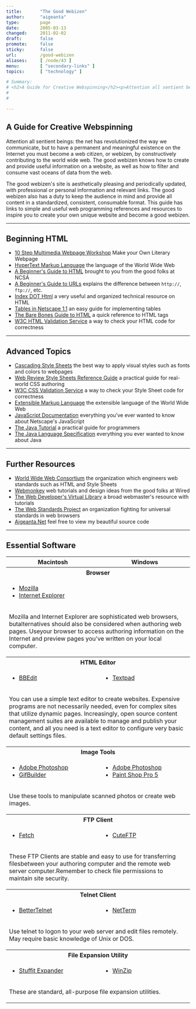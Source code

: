 ```yaml
---
title:       "The Good Webizen"
author:      "aigeanta"
type:        page
date:        2005-03-13
changed:     2011-02-02
draft:       false
promote:     false
sticky:      false
url:         /good-webizen
aliases:     [ /node/43 ]
menu:        [ "secondary-links" ]
topics:      [ "technology" ]

# Summary:
# <h2>A Guide for Creative Webspinning</h2><p>Attention all sentient beings: the net has revolutionized the way we communicate, but to have a permanent and meaningful existence on the Internet you must become a web citizen, or webizen, by constructively contributing to the world wide web. The good webizen knows how to create and provide useful information on a website, as well as how to filter and consume vast oceans of data from the web.
# 
# 

---
```

<h2>A Guide for Creative Webspinning</h2><p>Attention all sentient beings: the net has revolutionized the way we communicate, but to have a permanent and meaningful existence on the Internet you must become a web citizen, or webizen, by constructively contributing to the world wide web. The good webizen knows how to create and provide useful information on a website, as well as how to filter and consume vast oceans of data from the web.


<!--more-->

The good webizen's site is aesthetically pleasing and periodically updated, with professional or personal information and relevant links. The good webizen also has a duty to keep the audience in mind and provide all content in a standardized, consistent, consumable format. This guide has links to simple and useful web programming references and resources to inspire you to create your own unique website and become a good webizen.</p><hr /><h2>Beginning HTML</h2><ul><li><a href="http://www.sonic.net/~patald/lesson/litpage/workshop.html">10 Step Multimedia Webpage Workshop</a> <span class="description">Make your Own Literary Webpage</span></li><li><a href="http://www.w3.org/MarkUp/">HyperText Markup Language</a> <span class="description">the language of the World Wide Web</span></li><li><a href="http://www.ncsa.uiuc.edu/General/Internet/WWW/HTMLPrimerAll.html">A Beginner's Guide to HTML</a> <span class="description">brought to you from the good folks at NCSA</span></li><li><a href="http://www.ncsa.uiuc.edu/demoweb/url-primer.html">A Beginner's Guide to URLs</a> <span class="description">explains the difference between <code>http://</code>, <code>ftp://</code>, etc.</span></li><li><a href="http://www.eskimo.com/~bloo/indexdot/">Index DOT Html</a> <span class="description">a very useful and organized technical resource on HTML</span></li><li><a href="http://www.netscape.com/assist/net_sites/tables.html">Tables in Netscape 1.1</a> <span class="description">an easy guide for implementing tables</span></li><li><a href="http://werbach.com/barebones/">The Bare Bones Guide to HTML</a> <span class="description">a quick reference to HTML tags</span></li><li><a href="http://validator.w3.org/">W3C HTML Validation Service</a> <span class="description">a way to check your HTML code for correctness</span></li></ul><hr /><h2>Advanced Topics</h2><ul><li><a href="http://www.w3.org/Style/css/">Cascading Style Sheets</a> <span class="description">the best way to apply visual styles such as fonts and colors to webpages</span></li><li><a href="http://style.webreview.com/">Web Review Style Sheets Reference Guide</a> <span class="description">a practical guide for real-world CSS authoring</span></li><li><a href="http://jigsaw.w3.org/css-validator/">W3C CSS Validation Service</a> <span class="description">a way to check your Style Sheet code for correctness</span></li><li><a href="http://www.w3.org/TR/REC-xml">Extensible Markup Language</a> <span class="description">the extensible language of the World Wide Web</span></li><li><a href="http://developer.netscape.com/docs/manuals/javascript.html">JavaScript Documentation</a> <span class="description">everything you've ever wanted to know about Netscape's JavaScript</span></li><li><a href="http://java.sun.com/docs/books/tutorial/index.html">The Java Tutorial</a> <span class="description">a practical guide for programmers</span></li><li><a href="http://java.sun.com/docs/books/jls/html/index.html">The Java Language Specification</a> <span class="description">everything you ever wanted to know about Java</span></li></ul><hr /><h2>Further Resources</h2><ul><li><a href="http://www.w3.org/">World Wide Web Consortium</a> <span class="description">the organization which engineers web standards such as HTML and Style Sheets</span></li><li><a href="http://www.hotwired.com/webmonkey/">Webmonkey</a> <span class="description">web tutorials and design ideas from the good folks at Wired</span></li><li><a href="http://wdvl.internet.com/">The Web Developer's Virtual Library</a> <span class="description">a broad webmaster's resource with tutorials</span></li><li><a href="http://www.webstandards.org/">The Web Standards Project</a> <span class="description">an organization fighting for universal standards in web browsers</span></li><li><a href="http://www.aigeanta.net/">Aigeanta.Net</a> <span class="description">feel free to view my beautiful source code</span></li></ul><hr /><h2>Essential Software</h2><table><tr><th>Macintosh</th><th>Windows</th></tr><tr><th colspan="2">Browser</th></tr><tr><td colspan="2"><ul><li><a href="http://www.mozilla.org/">Mozilla</a></li><li><a href="http://www.microsoft.com/ie/download/">Internet Explorer</a></li></ul></td></tr><tr><td colspan="2"><p>Mozilla and Internet Explorer are sophisticated web browsers, butalternatives should also be considered when authoring web pages. Useyour browser to access authoring information on the Internet and preview pages you've written on your local computer.</p></td></tr><tr><th colspan="2">HTML Editor</th></tr><tr><td><ul><li><a href="http://www.bbedit.com/">BBEdit</a></li></ul></td><td><ul><li><a href="http://www.textpad.com/">Textpad</a></li></ul></td></tr><tr><td colspan="2"><p>You can use a simple text editor to create websites. Expensive programs are not necessarily needed, even for complex sites that utilize dynamic pages. Increasingly, open source content management suites are available to manage and publish your content, and all you need is a text editor to configure very basic default settings files.</p></td></tr><tr><th colspan="2">Image Tools</th></tr><tr><td><ul><li><a href="http://www.adobe.com/prodindex/photoshop/main.html">Adobe Photoshop</a></li><li><a href="http://iawww.epfl.ch/Staff/Yves.Piguet/clip2gif-home/GifBuilder.html">GifBuilder</a></li></ul></td><td><ul><li><a href="http://www.adobe.com/prodindex/photoshop/main.html">Adobe Photoshop</a></li><li><a href="http://www.jasc.com/psp5.html">Paint Shop Pro 5</a></li></ul></td></tr><tr><td colspan="2"><p>Use these tools to manipulate scanned photos or create web images.</p></td></tr><tr><th colspan="2">FTP Client</th></tr><tr><td><ul><li><a href="http://www.dartmouth.edu/pages/softdev/fetch.html">Fetch</a></li></ul></td><td><ul><li><a href="http://www.cuteftp.com/">CuteFTP</a></li></ul></td></tr><tr><td colspan="2"><p>These FTP Clients are stable and easy to use for transferring filesbetween your authoring computer and the remote web server computer.Remember to check file permissions to maintain site security.</p></td></tr><tr><th colspan="2">Telnet Client</th></tr><tr><td><ul><li><a href="http://www.cstone.net/~rbraun/mac/telnet">BetterTelnet</a></li></ul></td><td><ul><li><a href="http://starbase.neosoft.com/~zkrr01/html/netterm.html">NetTerm</a></li></ul></td></tr><tr><td colspan="2"><p>Use telnet to logon to your web server and edit files remotely. May require basic knowledge of Unix or DOS.</p></td></tr><tr><th colspan="2">File Expansion Utility</th></tr><tr><td><ul><li><a href="http://www.aladdinsys.com/expander/expander_mac.html">Stuffit Expander</a></li></ul></td><td><ul><li><a href="http://www.winzip.com/">WinZip</a></li></ul></td></tr><tr><td colspan="2"><p>These are standard, all-purpose file expansion utilities.</p></td></tr></table>
